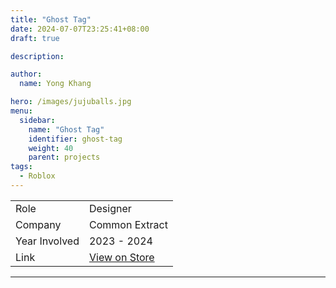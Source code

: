```yaml
---
title: "Ghost Tag"
date: 2024-07-07T23:25:41+08:00
draft: true

description:

author:
  name: Yong Khang

hero: /images/jujuballs.jpg
menu:
  sidebar:
    name: "Ghost Tag"
    identifier: ghost-tag
    weight: 40
    parent: projects
tags:
  - Roblox
---
```


<table style="margin-left: auto; margin-right: auto;">
  <tr><td>Role</td>					<td>Designer</td>
  <tr><td>Company</td>				<td>Common Extract</td>
  <tr><td>Year Involved</td>		<td>2023 - 2024</td>
  <tr><td>Link</td>		<td><a href="https://example.com">View on Store</a></td>
</table>

---



